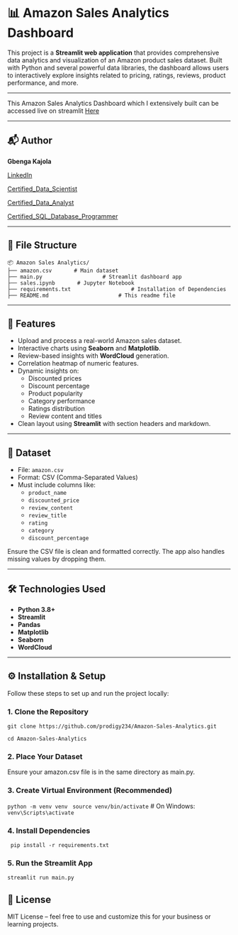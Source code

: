 # 📊 Amazon Sales Analytics Dashboard

This project is a **Streamlit web application** that provides comprehensive data analytics and visualization of an Amazon product sales dataset. Built with Python and several powerful data libraries, the dashboard allows users to interactively explore insights related to pricing, ratings, reviews, product performance, and more.


---

This Amazon Sales Analytics Dashboard which I extensively built can be accessed live on streamlit [Here](https://amazonanalytics.streamlit.app/)

---

## 📬 Author

**Gbenga Kajola**

[LinkedIn](https://www.linkedin.com/in/kajolagbenga)

[Certified_Data_Scientist](https://www.datacamp.com/certificate/DSA0012312825030)

[Certified_Data_Analyst](https://www.datacamp.com/certificate/DAA0018583322187)

[Certified_SQL_Database_Programmer](https://www.datacamp.com/certificate/SQA0019722049554)


---

## 📁 File Structure

```
📦 Amazon Sales Analytics/
├── amazon.csv       # Main dataset
├── main.py                   # Streamlit dashboard app
├── sales.ipynb       # Jupyter Notebook
├── requirements.txt                   # Installation of Dependencies
├── README.md                      # This readme file
```

---

## 🚀 Features

- Upload and process a real-world Amazon sales dataset.
- Interactive charts using **Seaborn** and **Matplotlib**.
- Review-based insights with **WordCloud** generation.
- Correlation heatmap of numeric features.
- Dynamic insights on:
  - Discounted prices
  - Discount percentage
  - Product popularity
  - Category performance
  - Ratings distribution
  - Review content and titles
- Clean layout using **Streamlit** with section headers and markdown.

---

## 📁 Dataset

- File: `amazon.csv`
- Format: CSV (Comma-Separated Values)
- Must include columns like:
  - `product_name`
  - `discounted_price`
  - `review_content`
  - `review_title`
  - `rating`
  - `category`
  - `discount_percentage`

Ensure the CSV file is clean and formatted correctly. The app also handles missing values by dropping them.

---

## 🛠️ Technologies Used

- **Python 3.8+**
- **Streamlit**
- **Pandas**
- **Matplotlib**
- **Seaborn**
- **WordCloud**

---

## ⚙️ Installation & Setup

Follow these steps to set up and run the project locally:

### 1. Clone the Repository

``` git clone https://github.com/prodigy234/Amazon-Sales-Analytics.git ```

``` cd Amazon-Sales-Analytics ```


### 2. Place Your Dataset
Ensure your amazon.csv file is in the same directory as main.py.


### 3. Create Virtual Environment (Recommended)
``` python -m venv venv ```
``` source venv/bin/activate```  # On Windows: ``` venv\Scripts\activate ```


### 4. Install Dependencies
``` pip install -r requirements.txt```


### 5. Run the Streamlit App
``` streamlit run main.py ```


## 🏁 License

MIT License – feel free to use and customize this for your business or learning projects.
